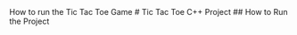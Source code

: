 <html>
  <head>
    How to run the Tic Tac Toe Game
  </head>
  # Tic Tac Toe C++ Project
</html>
## How to Run the Project
